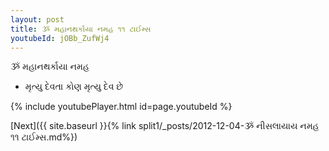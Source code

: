 ```yaml
---
layout: post
title: ૐ મહાનથર્કાયા નમહ ૧૧ ટાઈમ્સ
youtubeId: jOBb_ZufWj4
---
```

 
 
 ૐ મહાનથર્કાયા નમહ  
 
 -  મૃત્યુ દેવતા કોણ મૃત્યુ દેવ છે 
 
  
 
  
 
 
 
 
 
 


{% include youtubePlayer.html id=page.youtubeId %}
 
[Next]({{ site.baseurl }}{% link  split1/_posts/2012-12-04-ૐ નીસલાયાય નમહ ૧૧ ટાઈમ્સ.md%})
 
